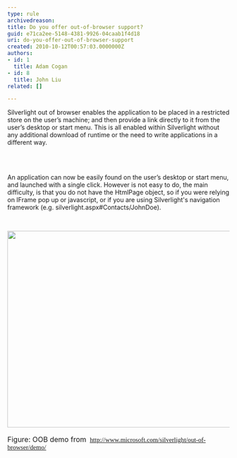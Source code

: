 ```yaml
---
type: rule
archivedreason: 
title: Do you offer out-of-browser support?
guid: e71ca2ee-5148-4381-9926-04caab1f4d18
uri: do-you-offer-out-of-browser-support
created: 2010-10-12T00:57:03.0000000Z
authors:
- id: 1
  title: Adam Cogan
- id: 8
  title: John Liu
related: []

---
```



Silverlight out of browser enables the application to be placed in a restricted store on the user’s machine; and then provide a link directly to it from the user’s desktop or start menu. This is all enabled within Silverlight without any additional download of runtime or the need to write applications in a different way.

<br><excerpt class='endintro'></excerpt><br>

  <p>An application can now be easily found on the user’s desktop or start menu, and launched with a single click. However is not easy to do, the main difficulty, is that you do not have the HtmlPage object, so if you were relying on IFrame pop up or javascript, or if you are using Silverlight's navigation framework (e.g. silverlight.aspx#Contacts/JohnDoe).</p>
<br>
<p><font class="ms-rteCustom-ImageArea" size="+0"><img width="587" height="445" alt="" src="/Standards/SoftwareDevelopment/RulesToBetterSilverLight/PublishingImages/OOB.jpg" /></font><br>
<br>
<font class="ms-rteCustom-FigureGood" size="+0">Figure&#58; OOB demo from&#160;<span style="font-family&#58;'calibri','sans-serif';font-size&#58;11pt;"><span><b>&#160;</b></span><span style="font-family&#58;'calibri','sans-serif';font-size&#58;11pt;"><a href="http&#58;//www.microsoft.com/silverlight/out-of-browser/demo/">http&#58;//www.microsoft.com/silverlight/out-of-browser/demo/</a></span></span></font></p>



